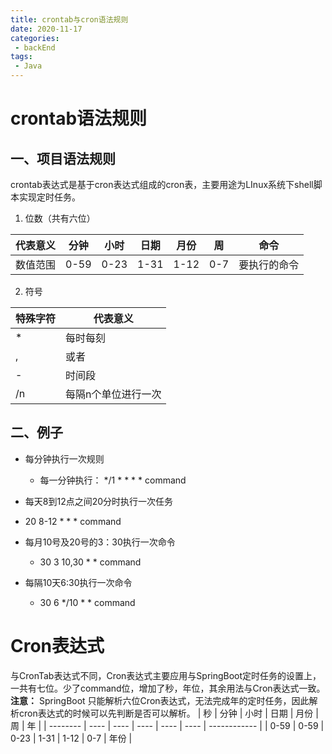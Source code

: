 ```yaml
---
title: crontab与cron语法规则
date: 2020-11-17
categories:
 - backEnd
tags:
 - Java
---
```


# crontab语法规则

## 一、项目语法规则
crontab表达式是基于cron表达式组成的cron表，主要用途为LInux系统下shell脚本实现定时任务。

1. 位数（共有六位）

| 代表意义 | 分钟 | 小时 | 日期 | 月份 | 周   | 命令         |
| -------- | ---- | ---- | ---- | ---- | ---- | ------------ |
| 数值范围 | 0-59 | 0-23 | 1-31 | 1-12 | 0-7  | 要执行的命令 |

2. 符号

| 特殊字符 | 代表意义            |
| -------- | ------------------- |
| *        | 每时每刻            |
| ,        | 或者                |
| -        | 时间段              |
| /n       | 每隔n个单位进行一次 |

## 二、例子

* 每分钟执行一次规则
  * 每一分钟执行： */1 * * * * command
* 每天8到12点之间20分时执行一次任务
* 20 8-12 * * * command
* 每月10号及20号的3：30执行一次命令
  * 30 3 10,30 * * command

* 每隔10天6:30执行一次命令
  * 30 6 */10 * * command
 
# Cron表达式
与CronTab表达式不同，Cron表达式主要应用与SpringBoot定时任务的设置上，一共有七位。少了command位，增加了秒，年位，其余用法与Cron表达式一致。   
**注意：** SpringBoot 只能解析六位Cron表达式，无法完成年的定时任务，因此解析cron表达式的时候可以先判断是否可以解析。
| 秒 | 分钟 | 小时 | 日期 | 月份 | 周   | 年         |
| -------- | ---- | ---- | ---- | ---- | ---- | ------------ |
| 0-59 | 0-59 | 0-23 | 1-31 | 1-12 | 0-7  | 年份 |